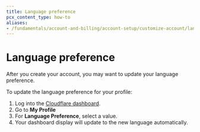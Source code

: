 ```yaml
---
title: Language preference
pcx_content_type: how-to
aliases:
- /fundamentals/account-and-billing/account-setup/customize-account/language-preference/
---
```


# Language preference

After you create your account, you may want to update your language preference.

To update the language preference for your profile:

1. Log into the [Cloudflare dashboard](https://dash.cloudflare.com).
2. Go to **My Profile**
3. For **Language Preference**, select a value. 
4. Your dashboard display will update to the new language automatically.